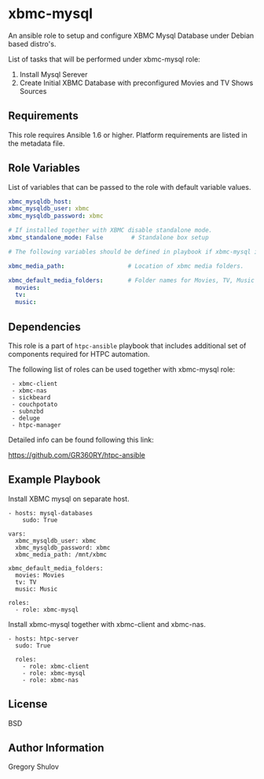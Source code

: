 xbmc-mysql
===========

An ansible role to setup and configure XBMC Mysql Database under Debian based distro's.

List of tasks that will be performed under xbmc-mysql role:

1. Install Mysql Serever
2. Create Initial XBMC Database with preconfigured Movies and TV Shows Sources

Requirements
------------

This role requires Ansible 1.6 or higher. Platform requirements are listed in the metadata file.

Role Variables
--------------

List of variables that can be passed to the role with default variable values.

```yaml
xbmc_mysqldb_host: 
xbmc_mysqldb_user: xbmc
xbmc_mysqldb_password: xbmc

# If installed together with XBMC disable standalone mode.
xbmc_standalone_mode: False        # Standalone box setup

# The following variables should be defined in playbook if xbmc-mysql is added without xbmc-client role.

xbmc_media_path:                  # Location of xbmc media folders.

xbmc_default_media_folders:       # Folder names for Movies, TV, Music and etc.
  movies: 
  tv: 
  music: 
```

Dependencies
------------

This role is a part of `htpc-ansible` playbook that includes additional set of components required for HTPC automation.

The following list of roles can be used together with xbmc-mysql role:

     - xbmc-client
     - xbmc-nas
     - sickbeard
     - couchpotato
     - subnzbd
     - deluge
     - htpc-manager

Detailed info can be found following this link:

https://github.com/GR360RY/htpc-ansible


Example Playbook
-------------------------
Install XBMC mysql on separate host.

    - hosts: mysql-databases
	    sudo: True

    vars:
      xbmc_mysqldb_user: xbmc
      xbmc_mysqldb_password: xbmc
      xbmc_media_path: /mnt/xbmc

    xbmc_default_media_folders:
      movies: Movies
      tv: TV
      music: Music

    roles:
      - role: xbmc-mysql


Install xbmc-mysql together with xbmc-client and xbmc-nas.

    - hosts: htpc-server
      sudo: True

      roles:
        - role: xbmc-client
        - role: xbmc-mysql
        - role: xbmc-nas


License
-------

BSD

Author Information
------------------

Gregory Shulov
